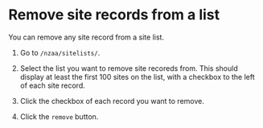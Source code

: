 Remove site records from a list
===============================

You can remove any site record from a site list.

1.  Go to `/nzaa/sitelists/`.

1.  Select the list you want to remove site recoreds from. This should
    display at least the first 100 sites on the list, with a checkbox
    to the left of each site record.

1.  Click the checkbox of each record you want to remove.

1.  Click the `remove` button.